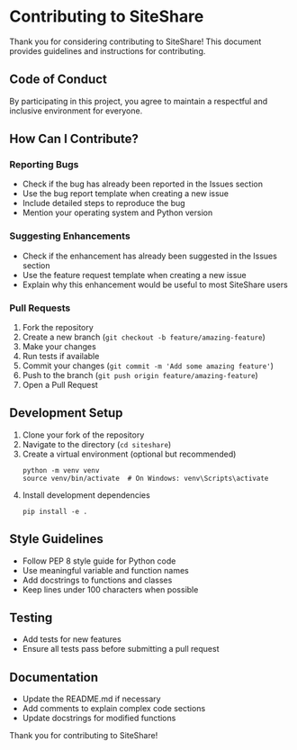 # Contributing to SiteShare

Thank you for considering contributing to SiteShare! This document provides guidelines and instructions for contributing.

## Code of Conduct

By participating in this project, you agree to maintain a respectful and inclusive environment for everyone.

## How Can I Contribute?

### Reporting Bugs

- Check if the bug has already been reported in the Issues section
- Use the bug report template when creating a new issue
- Include detailed steps to reproduce the bug
- Mention your operating system and Python version

### Suggesting Enhancements

- Check if the enhancement has already been suggested in the Issues section
- Use the feature request template when creating a new issue
- Explain why this enhancement would be useful to most SiteShare users

### Pull Requests

1. Fork the repository
2. Create a new branch (`git checkout -b feature/amazing-feature`)
3. Make your changes
4. Run tests if available
5. Commit your changes (`git commit -m 'Add some amazing feature'`)
6. Push to the branch (`git push origin feature/amazing-feature`)
7. Open a Pull Request

## Development Setup

1. Clone your fork of the repository
2. Navigate to the directory (`cd siteshare`)
3. Create a virtual environment (optional but recommended)
   ```
   python -m venv venv
   source venv/bin/activate  # On Windows: venv\Scripts\activate
   ```
4. Install development dependencies
   ```
   pip install -e .
   ```

## Style Guidelines

- Follow PEP 8 style guide for Python code
- Use meaningful variable and function names
- Add docstrings to functions and classes
- Keep lines under 100 characters when possible

## Testing

- Add tests for new features
- Ensure all tests pass before submitting a pull request

## Documentation

- Update the README.md if necessary
- Add comments to explain complex code sections
- Update docstrings for modified functions

Thank you for contributing to SiteShare!
